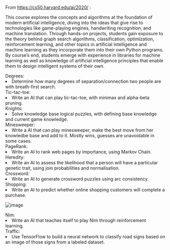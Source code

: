 From https://cs50.harvard.edu/ai/2020/ :

This course explores the concepts and algorithms at the foundation of modern artificial intelligence, 
diving into the ideas that give rise to technologies like game-playing engines, handwriting recognition, and machine translation. 
Through hands-on projects, students gain exposure to the theory behind graph search algorithms, classification, optimization, 
reinforcement learning, and other topics in artificial intelligence and machine learning as they incorporate them into their own Python programs. 
By course’s end, students emerge with experience in libraries for machine learning as well as knowledge of artificial intelligence principles 
that enable them to design intelligent systems of their own.


<div>Degrees:</div>
   <li> Determine how many degrees of separation/connection two people are with breath-first search.</li>


<div>Tic-tac-toe:</div>
    <li>Write an AI that can play tic-tac-toe, with minimax and alpha-beta pruning.</li>


<div>Knights:</div> 
    <li>Solve knowledge base logical puzzles, with defining base knowledge and current game knowledge.</li>


<div>Minesweeper:</div>
    <li>Write a AI that can play minesweeper, make the best move from her knowledbe base and add to it. Mostly wins, guesses are unavoidable in some cases.</li>


<div>PageRank:</div>
    <li>Write an AI to rank web pages by importance, using Markov Chain.</li>


<div>Heredity:</div>
    <li>Write an AI to assess the likelihood that a person will have a particular genetic trait, using join probabilities and normalisation.</li>


<div>Crossword:</div>
    <li>Write an AI to generate crossword puzzles using arc consistency.</li>


<div>Shopping:</div>
    <li>Write an AI to predict whether online shopping customers will complete a purchase.</li>

![image](https://user-images.githubusercontent.com/29804993/155798305-f7535022-7749-4ff3-bbdf-482a74826d4a.png)
<div>Nim:</div>
    <li>Write an AI that teaches itself to play Nim through reinforcement learning.</li>

<div>Traffic:</div>
    <li>Use TensorFlow to build a neural network to classify road signs based on an image of those signs from a labeled dataset.</li>